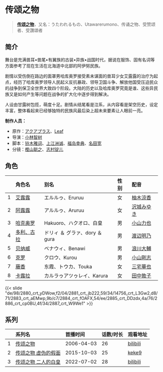# 传颂之物


> <u>**[传颂之物](http://bgm.tv/subject/1044)**</u>，又名：うたわれるもの、Utawarerumono、传诵之物、受赞颂者、受讚頌者

## 简介


舞台是充满兽耳•兽尾•有翼族的古装•异族•战国时代，据说在服饰、固有名词等方面参考了现在生活在北海道中北部的阿伊努民族。

剧情以受伤倒在路边的面罩男哈库奥罗接受素未谋面的兽耳少女艾露露的治疗为起点，经历了哈库奥罗领导人民起义反抗暴政、领导卫国斗争、解放他国受压迫民众的战争到保卫全世界大致四个阶段。大陆的历史以及哈库奥罗究竟是谁、这些异民族又是如何产生等问题在战争的扩大化中逐步得到解决。

人设由甘露树包揽，萌度十足。剧情从结尾看是泣系，从内容看是架空历史，设定丰富，整体看起来已经够独特的民族风最后染上超未来要素让人眼前一亮。

**制作人员：**
- 原作：[アクアプラス](http://bgm.tv/person/406)、[Leaf](http://bgm.tv/person/15724)
- 导演：[小林智树](http://bgm.tv/person/2904)
- 脚本：[铃木雅词](http://bgm.tv/person/2746)、[上江洲诚](http://bgm.tv/person/1599)、[福岛幸典](http://bgm.tv/person/2905)、[名田宽](http://bgm.tv/person/26772)
- 分镜：[樫山聪之](http://bgm.tv/person/26730)、[志村锭儿](http://bgm.tv/person/2479)

## 角色

|     |   角色名   |   别名  | 性别 |  配音  |
|:--- |:------  |:----      |:---  |:--   |
| 1 | [艾露露](http://bgm.tv/character/2880) | エルルゥ、Eruruu | 女 | [柚木涼香](http://bgm.tv/person/4007) |
| 2 | [阿露露](http://bgm.tv/character/2881) | アルルゥ、Aruruu | 女 | [沢城みゆき](http://bgm.tv/person/4244) |
| 3 | [哈克奥罗](http://bgm.tv/character/14756) | Hakuoro、ハクオロ、白皇 | 男 | [小山力也](http://bgm.tv/person/4130) |
| 4 | [多利、古拉](http://bgm.tv/character/2883) | ドリィ ＆ グラァ、dory ＆ gura | 男 | [渡辺明乃](http://bgm.tv/person/4032) |
| 5 | [贝纳威](http://bgm.tv/character/2884) | ベナウィ、Benawi | 男 | [浪川大輔](http://bgm.tv/person/4254) |
| 6 | [克罗](http://bgm.tv/character/2885) | クロウ、Kurou | 男 | [小山剛志](http://bgm.tv/person/4718) |
| 7 | [藤香](http://bgm.tv/character/2886) | 东霞、トウカ、Touka | 女 | [三宅華也](http://bgm.tv/person/4717) |
| 8 | [卡露拉](http://bgm.tv/character/2887) | カルラゥアツゥレイ、Karura | 女 | [田中敦子](http://bgm.tv/person/3873) |

{{< slide "de/98/2880_crt_yDWow,f2/04/2881_crt_jb222,59/34/14756_crt_L3Gw2,d8/71/2883_crt_aEMwp,9b/c7/2884_crt_fOAFX,54/ee/2885_crt_DDzdx,4a/76/2886_crt_cp0BU,4f/34/2887_crt_W9We1" >}}

## 系列

|     | 系列名        | 首播时间       | 话数/时长 | 观看地址                                                      |
| :-- | :--------- | :--------- | :---- | :-------------------------------------------------------- |
| 1   |[传颂之物](https://bgm.tv/subject/1044)| 2006-04-03 | 26    | [bilibili](https://www.bilibili.com/bangumi/play/ss1388)  |
| 2   |[传颂之物 虚伪的假面](https://bgm.tv/subject/136336)| 2015-10-03 | 25    | [keke9](https://www.keke9.app/play/22155-4-163719.html)   |
| 3   |[传颂之物 二人的白皇](https://bgm.tv/subject/293008)| 2022-07-02 | 28    | [bilibili](https://www.bilibili.com/bangumi/play/ss42104) |



